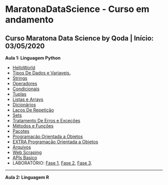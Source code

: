 # MaratonaDataScience - Curso em andamento
Curso Maratona Data Science by Qoda | Início: 03/05/2020
---
**Aula 1: Linguagem Python**
* [HelloWorld](https://github.com/nicolegold/MaratonaDataScience/blob/master/helloworld.ipynb)
* [Tipos De Dados e Variaveis.](https://github.com/nicolegold/MaratonaDataScience/blob/master/TiposdeDadoseVariaveis.ipynb)
* [Strings](https://github.com/nicolegold/MaratonaDataScience/blob/master/Strings.ipynb)
* [Operadores](https://github.com/nicolegold/MaratonaDataScience/blob/master/Operadores.ipynb)
* [Condicionais](https://github.com/nicolegold/MaratonaDataScience/blob/master/Condicionais.ipynb)
* [Tuplas](https://github.com/nicolegold/MaratonaDataScience/blob/master/Tuplas.ipynb)
* [Listas e Arrays](https://github.com/nicolegold/MaratonaDataScience/blob/master/ListasEArrays.ipynb)
* [Dicionários](https://github.com/nicolegold/MaratonaDataScience/blob/master/Dicion%C3%A1rios.ipynb)
* [Laços De Repetição](https://github.com/nicolegold/MaratonaDataScience/blob/master/La%C3%A7osDeRepeti%C3%A7%C3%A3o.ipynb)
* [Sets](https://github.com/nicolegold/MaratonaDataScience/blob/master/Sets.ipynb)
* [Tratamento De Erros e Exceções](https://github.com/nicolegold/MaratonaDataScience/blob/master/TratamentoDeErrosEExce%C3%A7%C3%B5es.ipynb)
* [Métodos e Funções](https://github.com/nicolegold/MaratonaDataScience/blob/master/M%C3%A9todoseFun%C3%A7%C3%B5es.ipynb)
* [Pacotes](https://github.com/nicolegold/MaratonaDataScience/blob/master/Pacotes.ipynb)
* [Programação Orientada a Objetos](https://github.com/nicolegold/MaratonaDataScience/blob/master/POO.ipynb)
* [EXTRA Programação Orientada a Objetos](https://github.com/nicolegold/MaratonaDataScience/blob/master/POOextras.ipynb)
* [Arquivos](https://github.com/nicolegold/MaratonaDataScience/blob/master/Arquivos.ipynb)
* [Web Scraping](https://github.com/nicolegold/MaratonaDataScience/blob/master/WebScraping.ipynb)
* [APIs Basico](https://github.com/nicolegold/MaratonaDataScience/blob/master/APIsBasico.ipynb)
* LABORATÓRIO: [Fase 1](https://github.com/nicolegold/MaratonaDataScience/blob/master/Fase1.ipynb), [Fase 2](), [Fase 3]().

---
**Aula 2: Linguagem R** 

 
